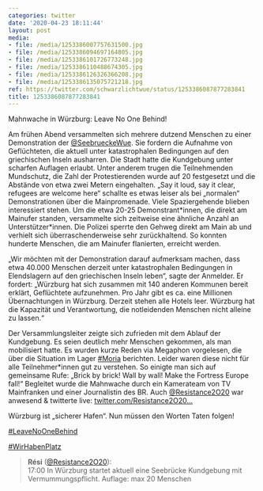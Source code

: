 ```yaml
---
categories: twitter
date: '2020-04-23 18:11:44'
layout: post
media:
- file: /media/1253386007757631500.jpg
- file: /media/1253386094697164805.jpg
- file: /media/1253386101726773248.jpg
- file: /media/1253386110488674305.jpg
- file: /media/1253386126326366208.jpg
- file: /media/1253386135075721218.jpg
ref: https://twitter.com/schwarzlichtwue/status/1253386087877283841
title: 1253386087877283841
---
```

Mahnwache in Würzburg: Leave No One Behind!



Am frühen Abend versammelten sich mehrere dutzend Menschen zu einer Demonstration der [@SeebrueckeWue](https://twitter.com/SeebrueckeWue). Sie fordern die Aufnahme von Geflüchteten, die aktuell unter katastrophalen Bedingungen auf den griechischen Inseln ausharren. 
Die Stadt hatte die Kundgebung unter scharfen Auflagen erlaubt. Unter anderem trugen die Teilnehmenden Mundschutz, die Zahl der Protestierenden wurde auf 20 festgesetzt und die Abstände von etwa zwei Metern eingehalten. 
„Say it loud, say it clear, refugees are welcome here“ schallte es etwas leiser als bei „normalen“ Demonstrationen über die Mainpromenade. Viele Spaziergehende blieben interessiert stehen. 
Um die etwa 20-25 Demonstrant\*innen, die direkt am Mainufer standen, versammelte sich zeitweise eine ähnliche Anzahl an Unterstützer\*innen. Die Polizei sperrte den Gehweg direkt am Main ab und verhielt sich überraschenderweise sehr zurückhaltend.
So konnten hunderte Menschen, die am Mainufer flanierten, erreicht werden.



„Wir möchten mit der Demonstration darauf aufmerksam machen, dass etwa 40.000 Menschen derzeit unter katastrophalen Bedingungen in Elendslagern auf den griechischen Inseln leben“, sagte der Anmelder.
Er fordert: „Würzburg hat sich zusammen mit 140 anderen Kommunen bereit erklärt, Geflüchtete aufzunehmen. Pro Jahr gibt es ca. eine Millionen Übernachtungen in Würzburg. Derzeit stehen alle Hotels leer.
Würzburg hat die Kapazität und Verantwortung, die notleidenden Menschen nicht alleine zu lassen.“



Der Versammlungsleiter zeigte sich zufrieden mit dem Ablauf der Kundgebung. Es seien deutlich mehr Menschen gekommen, als man mobilisiert hatte.
Es wurden kurze Reden via Megaphon vorgelesen, die über die Situation im Lager [#Moria](/t/moria) berichten. Leider waren diese nicht für alle Teilnehmer\*innen gut zu verstehen. So einigte man sich auf gemeinsame Rufe: „Brick by brick! Wall by wall! Make the Fortress Europe fall!“
Begleitet wurde die Mahnwache durch ein Kamerateam von TV Mainfranken und einer Journalistin des BR. Auch [@Resistance2O20](https://twitter.com/Resistance2O20) war anwesend &amp; twitterte live: [twitter.com/Resistance2O20…](https://twitter.com/Resistance2O20/status/1253338121220919297?s=19)



Würzburg ist „sicherer Hafen“. Nun müssen den Worten Taten folgen! 

[#LeaveNoOneBehind](/t/leavenoonebehind)

[#WirHabenPlatz](/t/wirhabenplatz)
> <b>Rési</b> ([@Resistance2O20](https://twitter.com/Resistance2O20)):  
>17:00 In Würzburg startet aktuell eine Seebrücke Kundgebung mit Vermummungspflicht. Auflage: max 20 Menschen  

